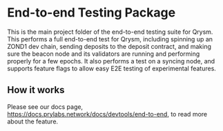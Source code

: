 # End-to-end Testing Package

This is the main project folder of the end-to-end testing suite for Qrysm. This performs a full end-to-end test for Qrysm, including spinning up an ZOND1 dev chain, sending deposits to the deposit contract, and making sure the beacon node and its validators are running and performing properly for a few epochs.
It also performs a test on a syncing node, and supports feature flags to allow easy E2E testing of experimental features. 

## How it works

Please see our docs page, https://docs.prylabs.network/docs/devtools/end-to-end, to read more about the feature.
